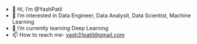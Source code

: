 - 👋 Hi, I’m @YashPatil
- 👀 I’m interested in Data Engineer, Data Analysit, Data Scientist, Machine Learning
- 🌱 I’m currently learning Deep Learning
- 📫 How to reach me- yash31patil@gmail.com

<!---
YashPatil00/YashPatil00 is a ✨ special ✨ repository because its `README.md` (this file) appears on your GitHub profile.
You can click the Preview link to take a look at your changes.
--->
